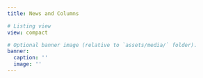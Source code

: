 ```yaml
---
title: News and Columns

# Listing view
view: compact

# Optional banner image (relative to `assets/media/` folder).
banner:
  caption: ''
  image: ''
---
```


<br>
